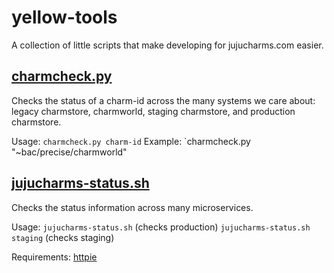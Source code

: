 # yellow-tools

A collection of little scripts that make developing for jujucharms.com easier.

[charmcheck.py](charmcheck.py)
------------------------------

Checks the status of a charm-id across the many systems we care about: legacy
charmstore, charmworld, staging charmstore, and production charmstore.

Usage:
`charmcheck.py charm-id`
Example:
`charmcheck.py "~bac/precise/charmworld"

[jujucharms-status.sh](jujucharms-status.sh)
--------------------------------------------

Checks the status information across many microservices.

Usage:
`jujucharms-status.sh` (checks production)
`jujucharms-status.sh staging` (checks staging)

Requirements:
[httpie](https://pypi.python.org/pypi/httpie)
